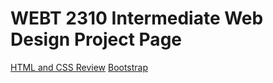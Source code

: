 # WEBT 2310 Intermediate Web Design Project Page


<a href="HTML_And_CSS_Review/ravensend.html">HTML and CSS Review</a>
<a href="Bootstrap/home.html">Bootstrap</a>
